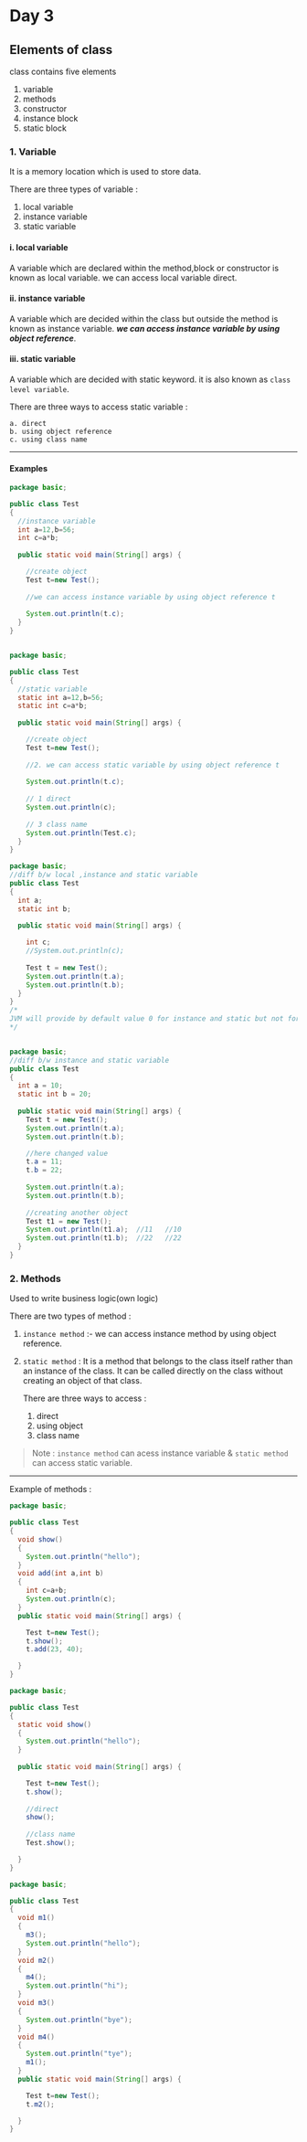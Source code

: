 # Day 3

## Elements of class

class contains five elements

   1. variable
   2. methods
   3. constructor
   4. instance block
   5. static block

### 1. Variable

It is a memory location which is used to store data.

There are three types of variable :

   1. local variable
   2. instance variable
   3. static variable

#### i. local variable

A variable which are declared within the method,block or constructor is known as
   local variable. we can access local variable direct.

#### ii. instance variable

A variable which are decided within the class but outside the method is known as instance variable. **_we can access instance variable by using object reference_**.

#### iii. static variable

A variable which are decided with static keyword. it is also known as `class level variable`.

There are three ways to access static variable :

    a. direct
    b. using object reference
    c. using class name

---

#### Examples

``` java
package basic;

public class Test
{
  //instance variable
  int a=12,b=56;
  int c=a*b;
  
  public static void main(String[] args) {

    //create object 
    Test t=new Test();
    
    //we can access instance variable by using object reference t 
    
    System.out.println(t.c);
  }
}

```

```java

package basic;

public class Test
{
  //static variable
  static int a=12,b=56;
  static int c=a*b;
  
  public static void main(String[] args) {

    //create object 
    Test t=new Test();
    
    //2. we can access static variable by using object reference t 
    
    System.out.println(t.c);
    
    // 1 direct 
    System.out.println(c);
    
    // 3 class name 
    System.out.println(Test.c);
  }
}

```

```java
package basic;
//diff b/w local ,instance and static variable
public class Test
{
  int a;
  static int b;
  
  public static void main(String[] args) {

    int c;
    //System.out.println(c);
    
    Test t = new Test();
    System.out.println(t.a);
    System.out.println(t.b);
  }
}
/*
JVM will provide by default value 0 for instance and static but not for local
*/
```

```java

package basic;
//diff b/w instance and static variable
public class Test
{
  int a = 10;
  static int b = 20;
  
  public static void main(String[] args) {
    Test t = new Test();
    System.out.println(t.a);
    System.out.println(t.b);

    //here changed value 
    t.a = 11;
    t.b = 22;
    
    System.out.println(t.a);
    System.out.println(t.b);
    
    //creating another object 
    Test t1 = new Test();
    System.out.println(t1.a);  //11   //10
    System.out.println(t1.b);  //22   //22
  }
}

```

### 2. Methods

Used to write business logic(own logic)

There are two types of method :

1. `instance method` :- we can access instance method by using object reference.
1. `static method` : It is a method that belongs to the class itself rather than an instance of the class. It can be called directly on the class without creating an object of that class.

    There are three ways to access :
    1. direct
    1. using object
    1. class name

> Note : `instance method` can acess instance variable & `static method` can access static variable.

---

Example of methods :

```java
package basic;

public class Test
{
  void show()
  {
    System.out.println("hello");
  }
  void add(int a,int b)
  {
    int c=a+b;
    System.out.println(c);
  }
  public static void main(String[] args) {

    Test t=new Test();
    t.show();
    t.add(23, 40);

  }
}
```

```java
package basic;

public class Test
{
  static void show()
  {
    System.out.println("hello");
  }
  
  public static void main(String[] args) {

    Test t=new Test();
    t.show();
    
    //direct 
    show();
    
    //class name
    Test.show();

  }
}

```

```java
package basic;

public class Test
{
  void m1()
  {
    m3();
    System.out.println("hello");
  }
  void m2()
  {
    m4();
    System.out.println("hi");
  }
  void m3()
  {
    System.out.println("bye");
  }
  void m4()
  {
    System.out.println("tye");
    m1();
  }
  public static void main(String[] args) {

    Test t=new Test();
    t.m2();

  }
}
```
